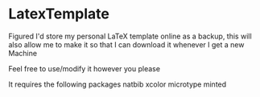 # LatexTemplate
Figured I'd store my personal LaTeX template online as a backup, this will also allow me to make it so that I can download it whenever I get a new Machine

Feel free to use/modify it however you please

It requires the following packages
natbib
xcolor
microtype
minted

